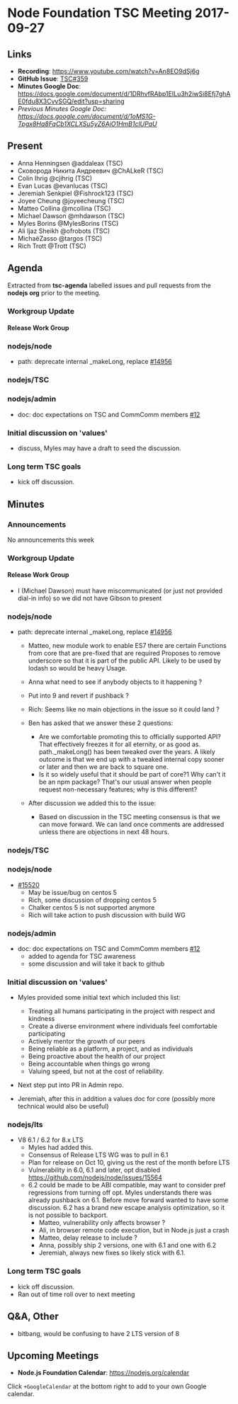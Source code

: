 # Node Foundation TSC Meeting 2017-09-27
## Links
* **Recording**: https://www.youtube.com/watch?v=An8EO9dSj6g
* **GitHub Issue**: [TSC#359](https://github.com/nodejs/TSC/issues/363)
* **Minutes Google Doc**: https://docs.google.com/document/d/1DRhvfRAbp1EILu3h2iwSi8Efj7ghAE0fdu8X3CvvSGQ/edit?usp=sharing
* _Previous Minutes Google Doc: <https://docs.google.com/document/d/1oMS1G-Tpgx8Ha8FqCb1XCLXSu5yZ6AjO1HmB1clUPaU>_

## Present

* Anna Henningsen @addaleax (TSC)
* Сковорода Никита Андреевич @ChALkeR (TSC)
* Colin Ihrig @cjihrig (TSC)
* Evan Lucas @evanlucas (TSC)
* Jeremiah Senkpiel @Fishrock123 (TSC)
* Joyee Cheung @joyeecheung (TSC)
* Matteo Collina @mcollina (TSC)
* Michael Dawson @mhdawson (TSC)
* Myles Borins @MylesBorins (TSC)
* Ali Ijaz Sheikh @ofrobots (TSC)
* MichaëZasso @targos (TSC)
* Rich Trott @Trott (TSC)

## Agenda
Extracted from **tsc-agenda** labelled issues and pull requests from
the **nodejs org** prior to the meeting.

### Workgroup Update

#### Release Work Group

### nodejs/node
* path: deprecate internal _makeLong, replace [#14956](https://github.com/nodejs/node/pull/14956)

### nodejs/TSC

### nodejs/admin
* doc: doc expectations on TSC and CommComm members [#12](https://github.com/nodejs/admin/pull/12)

### Initial discussion on 'values'
* discuss, Myles may have a draft to seed the discussion.

### Long term TSC goals
* kick off discussion.

## Minutes

### Announcements
No announcements this week

### Workgroup Update

#### Release Work Group
* I (Michael Dawson)  must have miscommunicated (or just not provided dial-in info) so we
  did not have Gibson to present

### nodejs/node
* path: deprecate internal _makeLong, replace [#14956](https://github.com/nodejs/node/pull/14956)
  * Matteo, new module work to enable ES7 there are certain
    Functions from core that are pre-fixed that are required
    Proposes to remove underscore so that it is part of the
    public API.  Likely to be used by lodash so would be heavy
    Usage.
  * Anna what need to see if anybody objects to it happening ?
  * Put into 9 and revert if pushback ?
  * Rich: Seems like no main objections in the issue so it could land ?
  * Ben has asked that we answer these 2 questions:
    * Are we comfortable promoting this to officially supported API?
      That effectively freezes it for all eternity, or as good as.
      path._makeLong() has been tweaked over the years. A likely outcome
      is that we end up with a tweaked internal copy sooner or later and then we
      are back to square one.
    * Is it so widely useful that it should be part of core?1 Why can't
      it be an npm package?  That's our usual answer when people request
      non-necessary features; why is this different?

  * After discussion we added this to the issue:
    * Based on discussion in the TSC meeting consensus is that we can
      move forward. We can land once comments are addressed unless
      there are objections in next 48 hours.

### nodejs/TSC

### nodejs/node 
* [#15520](https://github.com/nodejs/node/pull/15520)
  * May be issue/bug on centos 5
  * Rich, some discussion of dropping centos 5
  * Chalker centos 5 is not supported anymore
  * Rich will take action to push discussion with build WG

### nodejs/admin
* doc: doc expectations on TSC and CommComm members [#12](https://github.com/nodejs/admin/pull/12)
   * added to agenda for TSC awareness
   * some discussion and will take it back to github

### Initial discussion on 'values'
* Myles provided some initial text which included this list:
  * Treating all humans participating in the project with respect
    and kindness
  * Create a diverse environment where individuals feel comfortable
    participating
  * Actively mentor the growth of our peers
  * Being reliable as a platform, a project, and as individuals
  * Being proactive about the health of our project
  * Being accountable when things go wrong
  * Valuing speed, but not at the cost of reliability.

* Next step put into PR in Admin repo.

* Jeremiah, after this in addition a values doc for core (possibly
  more technical would also be useful)

### nodejs/lts

* V8 6.1 / 6.2 for 8.x LTS
  * Myles had added this.
  * Consensus of Release LTS WG was to pull in 6.1
  * Plan for release on Oct 10, giving us the rest of the
    month before LTS
  * Vulnerability in 6.0, 6.1 and later, opt disabled
    https://github.com/nodejs/node/issues/15564
  * 6.2 could be made to be ABI compatible, may want to 
    consider pref regressions from turning off opt. Myles
    understands there was already pushback on 6.1.  Before
    move forward wanted to have some discussion.  6.2 has
    a brand new escape analysis optimization, so it is not
    possible to backport.
    * Matteo, vulnerability only affects browser ?  
    * Ali, in browser remote code execution, but in Node.js
      just a crash
    * Matteo, delay release to include ?
    * Anna, possibly ship 2 versions, one with 6.1 and one with 6.2
    * Jeremiah, always new fixes so likely stick with 6.1. 

### Long term TSC goals
* kick off discussion.
* Ran out of time roll over to next meeting

## Q&A, Other

* bitbang, would be confusing to have 2 LTS version of 8

## Upcoming Meetings

* **Node.js Foundation Calendar**: https://nodejs.org/calendar

Click `+GoogleCalendar` at the bottom right to add to your own Google calendar.

